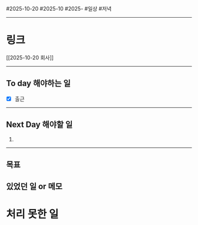#2025-10-20 #2025-10 #2025-
#일상 #저녁 

-------
# 링크
[[2025-10-20 회사]]

---
## To day 해야하는 일
- [x] 출근

---
## Next Day 해야할 일
1. 

---

## 목표


## 있었던 일  or 메모


# 처리 못한 일